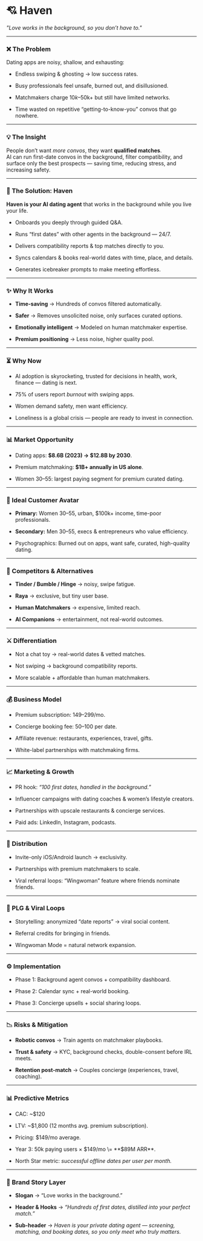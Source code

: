 # **💘 Haven**

*"Love works in the background, so you don’t have to."*

---

### **❌ The Problem**

Dating apps are noisy, shallow, and exhausting:

* Endless swiping & ghosting → low success rates.

* Busy professionals feel unsafe, burned out, and disillusioned.

* Matchmakers charge $10k–$50k+ but still have limited networks.

* Time wasted on repetitive “getting-to-know-you” convos that go nowhere.

---

### **💡 The Insight**

People don’t want *more convos*, they want **qualified matches**.  
 AI can run first-date convos in the background, filter compatibility, and surface only the best prospects — saving time, reducing stress, and increasing safety.

---

### **🚀 The Solution: Haven**

**Haven is your AI dating agent** that works in the background while you live your life.

* Onboards you deeply through guided Q\&A.

* Runs “first dates” with other agents in the background — 24/7.

* Delivers compatibility reports & top matches directly to you.

* Syncs calendars & books real-world dates with time, place, and details.

* Generates icebreaker prompts to make meeting effortless.

---

### **✨ Why It Works**

* **Time-saving** → Hundreds of convos filtered automatically.

* **Safer** → Removes unsolicited noise, only surfaces curated options.

* **Emotionally intelligent** → Modeled on human matchmaker expertise.

* **Premium positioning** → Less noise, higher quality pool.

---

### **⏳ Why Now**

* AI adoption is skyrocketing, trusted for decisions in health, work, finance — dating is next.

* 75% of users report *burnout* with swiping apps.

* Women demand safety, men want efficiency.

* Loneliness is a global crisis — people are ready to invest in connection.

---

### **📊 Market Opportunity**

* Dating apps: **$8.6B (2023) → $12.8B by 2030**.

* Premium matchmaking: **$1B+ annually in US alone**.

* Women 30–55: largest paying segment for premium curated dating.

---

### **🏹 Ideal Customer Avatar**

* **Primary:** Women 30–55, urban, $100k+ income, time-poor professionals.

* **Secondary:** Men 30–55, execs & entrepreneurs who value efficiency.

* Psychographics: Burned out on apps, want safe, curated, high-quality dating.

---

### **🧭 Competitors & Alternatives**

* **Tinder / Bumble / Hinge** → noisy, swipe fatigue.

* **Raya** → exclusive, but tiny user base.

* **Human Matchmakers** → expensive, limited reach.

* **AI Companions** → entertainment, not real-world outcomes.

---

### **⚔️ Differentiation**

* Not a chat toy → real-world dates & vetted matches.

* Not swiping → background compatibility reports.

* More scalable \+ affordable than human matchmakers.

---

### **💰 Business Model**

* Premium subscription: $149–$299/mo.

* Concierge booking fee: $50–$100 per date.

* Affiliate revenue: restaurants, experiences, travel, gifts.

* White-label partnerships with matchmaking firms.

---

### **📈 Marketing & Growth**

* PR hook: *“100 first dates, handled in the background.”*

* Influencer campaigns with dating coaches & women’s lifestyle creators.

* Partnerships with upscale restaurants & concierge services.

* Paid ads: LinkedIn, Instagram, podcasts.

---

### **🚦 Distribution**

* Invite-only iOS/Android launch → exclusivity.

* Partnerships with premium matchmakers to scale.

* Viral referral loops: “Wingwoman” feature where friends nominate friends.

---

### **🌱 PLG & Viral Loops**

* Storytelling: anonymized “date reports” → viral social content.

* Referral credits for bringing in friends.

* Wingwoman Mode \= natural network expansion.

---

### **⚙️ Implementation**

* Phase 1: Background agent convos \+ compatibility dashboard.

* Phase 2: Calendar sync \+ real-world booking.

* Phase 3: Concierge upsells \+ social sharing loops.

---

### **📉 Risks & Mitigation**

* **Robotic convos** → Train agents on matchmaker playbooks.

* **Trust & safety** → KYC, background checks, double-consent before IRL meets.

* **Retention post-match** → Couples concierge (experiences, travel, coaching).

---

### **📊 Predictive Metrics**

* CAC: \~$120

* LTV: \~$1,800 (12 months avg. premium subscription).

* Pricing: $149/mo average.

* Year 3: 50k paying users × $149/mo \= **$89M ARR**.

* North Star metric: *successful offline dates per user per month.*

---

### **🎯 Brand Story Layer**

* **Slogan** → “Love works in the background.”

* **Header & Hooks** → *“Hundreds of first dates, distilled into your perfect match.”*

* **Sub-header** → *Haven is your private dating agent — screening, matching, and booking dates, so you only meet who truly matters.*

